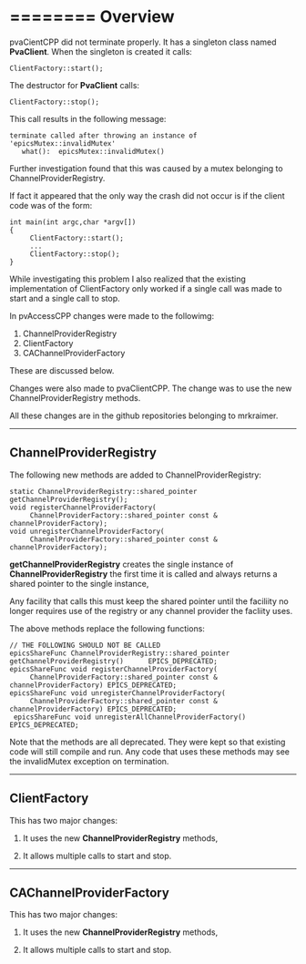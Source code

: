 ========
Overview
========

pvaCientCPP did not terminate properly.
It has a singleton class named **PvaClient**.
When the singleton is created it calls:

    ClientFactory::start();

The destructor for **PvaClient** calls:

    ClientFactory::stop();

This call results in the following message:

    terminate called after throwing an instance of 'epicsMutex::invalidMutex'
       what():  epicsMutex::invalidMutex() 

Further investigation found that this was caused by a mutex belonging to ChannelProviderRegistry.

If fact it appeared that the only way the crash did not occur is if the client code was of the form:

    int main(int argc,char *argv[])
    {
         ClientFactory::start();
         ...
         ClientFactory::stop();
    }

While investigating this problem I also realized that the existing implementation of
ClientFactory only worked if a single call was made to start and a single call to stop.

In pvAccessCPP changes were made to the followimg:

1) ChannelProviderRegistry
2) ClientFactory
3) CAChannelProviderFactory

These are discussed below.

Changes were also made to pvaClientCPP.
The change was to use the new ChannelProviderRegistry methods.

All these changes are in the github repositories belonging to mrkraimer.

-----------------------
ChannelProviderRegistry
-----------------------

The following new methods are added to ChannelProviderRegistry:


    static ChannelProviderRegistry::shared_pointer getChannelProviderRegistry();
    void registerChannelProviderFactory(
         ChannelProviderFactory::shared_pointer const & channelProviderFactory);
    void unregisterChannelProviderFactory(
         ChannelProviderFactory::shared_pointer const & channelProviderFactory);

**getChannelProviderRegistry** creates the single instance of **ChannelProviderRegistry**
the first time it is called and always returns a shared pointer to the single
instance,

Any facility that calls this must keep the shared pointer until the faciliity no longer requires
use of the registry or any channel provider the facliity uses.

The above methods replace the following functions:

    // THE FOLLOWING SHOULD NOT BE CALLED
    epicsShareFunc ChannelProviderRegistry::shared_pointer getChannelProviderRegistry()      EPICS_DEPRECATED;
    epicsShareFunc void registerChannelProviderFactory(
         ChannelProviderFactory::shared_pointer const & channelProviderFactory) EPICS_DEPRECATED;
    epicsShareFunc void unregisterChannelProviderFactory(
         ChannelProviderFactory::shared_pointer const & channelProviderFactory) EPICS_DEPRECATED;
     epicsShareFunc void unregisterAllChannelProviderFactory() EPICS_DEPRECATED;

Note that the methods are all deprecated.
They were kept so that existing code will still compile and run.
Any code that uses these methods may see the invalidMutex exception on termination.

-------------
ClientFactory
-------------

This has two major changes:

1) It uses the new **ChannelProviderRegistry** methods,

2) It allows multiple calls to start and stop.


------------------------
CAChannelProviderFactory
------------------------

This has two major changes:

1) It uses the new **ChannelProviderRegistry** methods,

2) It allows multiple calls to start and stop.



